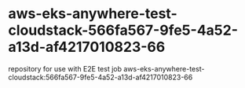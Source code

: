 # aws-eks-anywhere-test-cloudstack-566fa567-9fe5-4a52-a13d-af4217010823-66
repository for use with E2E test job aws-eks-anywhere-test-cloudstack:566fa567-9fe5-4a52-a13d-af4217010823-66
